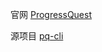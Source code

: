 官网 [ProgressQuest](http://progressquest.com "ProgressQuest官网")

源项目 [pq-cli](https://github.com/rr-/pq-cli "ProgressQuest Python 版")
